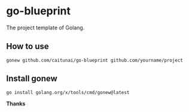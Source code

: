 # go-blueprint
The project template of Golang.

## How to use
```shell
gonew github.com/caitunai/go-blueprint github.com/yourname/project
```

## Install gonew
```shell
go install golang.org/x/tools/cmd/gonew@latest
```

**Thanks**
